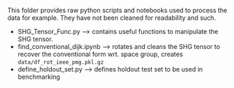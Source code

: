 This folder provides raw python scripts and notebooks used to process the data for example. They have not been cleaned for readability and such.

- SHG_Tensor_Func.py --> contains useful functions to manipulate the SHG tensor.
- find_conventional_dijk.ipynb --> rotates and cleans the SHG tensor to recover the conventional form wrt. space group, creates ```data/df_rot_ieee_pmg.pkl.gz```
- define_holdout_set.py --> defines holdout test set to be used in benchmarking
